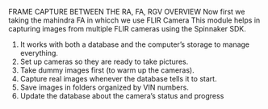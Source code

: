 FRAME CAPTURE BETWEEN THE RA, FA, RGV
OVERVIEW
Now first we taking the mahindra FA in whicch we use FLIR Camera 
This module helps in capturing images from multiple FLIR cameras using the Spinnaker SDK.
1. It works with both a database and the computer’s storage to manage everything.
2. Set up cameras so they are ready to take pictures.
3. Take dummy images first (to warm up the cameras).
4. Capture real images whenever the database tells it to start.
5. Save images in folders organized by VIN numbers.
6. Update the database about the camera’s status and progress
